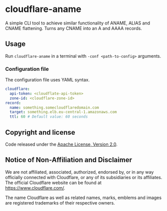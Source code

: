 # cloudflare-aname
A simple CLI tool to achieve similar functionality of ANAME, ALIAS and CNAME flattening. Turns any CNAME into an A and AAAA records.

## Usage
Run `cloudflare-aname` in a terminal with `-conf <path-to-config>` arguments.

### Configuration file
The configuration file uses YAML syntax.
```yaml
cloudflare:
  api-token: <cloudflate-api-token>
  zone-id: <cloudflare-zone-id>
record:
  name: something.somecloudflaredomain.com
  target: something.elb.eu-central-1.amazonaws.com
  ttl: 60 # Default value: 60 seconds
```

## Copyright and license
Code released under the [Apache License, Version 2.0](https://github.com/surfshark/cloudflare-aname/blob/master/LICENSE).

## Notice of Non-Affiliation and Disclaimer
We are not affiliated, associated, authorized, endorsed by, or in any way officially connected with Cloudflare, or any of its subsidiaries or its affiliates. The official Cloudflare website can be found at https://www.cloudflare.com/.

The name Cloudflare as well as related names, marks, emblems and images are registered trademarks of their respective owners.

